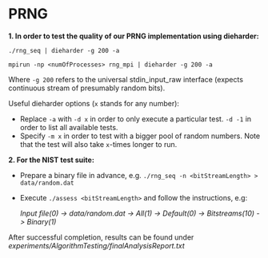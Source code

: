 # PRNG

**1. In order to test the quality of our PRNG implementation using dieharder:**
```
./rng_seq | dieharder -g 200 -a

mpirun -np <numOfProcesses> rng_mpi | dieharder -g 200 -a
```

Where `-g 200` refers to the universal stdin_input_raw interface (expects continuous stream of presumably random bits).

Useful dieharder options (`x` stands for any number):
- Replace `-a` with `-d x` in order to only execute a particular test. `-d -1` in order to list all available tests.
- Specify `-m x` in order to test with a bigger pool of random numbers. Note that the test will also take `x`-times longer to run.

**2. For the NIST test suite:**

- Prepare a binary file in advance, e.g. `./rng_seq -n <bitStreamLength> > data/random.dat`
- Execute `./assess <bitStreamLength>` and follow the instructions, e.g:

    *Input file(0) -> data/random.dat -> All(1) -> Default(0) -> Bitstreams(10) -> Binary(1)*

After successful completion, results can be found under *experiments/AlgorithmTesting/finalAnalysisReport.txt*
